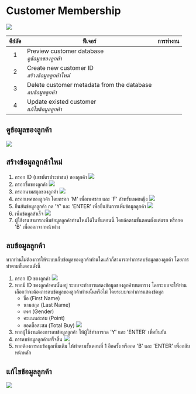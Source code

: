 # Customer Membership
![](./img/dashboard.png)

| คีย์ลัด  | ฟีเจอร์                                                             | การทำงาน |
| :---: | ----------------------------------------------------------------- | ------- |
|   1   | Preview customer database                  <br/>*ดูข้อมูลของลูกค้า*    |         |
|   2   | Create new customer ID                     <br/>*สร้างข้อมูลลูกค้าใหม่* |         |
|   3   | Delete customer metadata from the database <br/>*ลบข้อมูลลูกค้า*      |         |
|   4   | Update existed customer                    <br/>*แก้ไขข้อมูลลูกค้า*    |         |

## ดูข้อมูลของลูกค้า
![](./img/customer-database/step1.png)

## สร้างข้อมูลลูกค้าใหม่
1. กรอก ID (เลขบัตรประชาชน) ของลูกค้า
   ![](./img/create-customer/step1.png)
2. กรอกชื่อของลูกค้า
   ![](./img/create-customer/step2.png)
3. กรอกนามสกุลของลูกค้า
   ![](./img/create-customer/step3.png)
4. กรอกเพศของลูกค้า โดยกรอก 'M' เพื่อเพศชาย และ 'F' สำหรับเพศหญิง
   ![](./img/create-customer/step4.png)
5. ยืนยันข้อมูลลูกค้า กด 'Y' และ 'ENTER' เพื่อยืนยันการเพิ่มข้อมูลลูกค้า
   ![](./img/create-customer/step5.png)
6. เพิ่มข้อมูลสำเร็จ
   ![](./img/create-customer/step6.png)
7. ผู้ใช้งานสามารถเพิ่มข้อมูลลูกค้าท่านใหม่ได้ในขั้นตอนนี้ โดยล้อตามขั้นตอนตั้งแต่แรก หรือกด 'B' เพื่อออกจากหน้าต่าง

## ลบข้อมูลลูกค้า
หากท่านไม่ต้องการให้ระบบเก็บข้อมูลของลูกค้าท่านใดแล้วก็สามารถทำการลบข้อมูลของลูกค้า โดยการทำตามขั้นตอนดังนี้

1. กรอก ID ของลูกค้า
   ![](./img/delete-customer/step1.png)
2. หากมี ID ของลูกค้าคนนั้นอยู่ ระบบจะทำการแสดงข้อมูลของลูกค้าบนตาราง โดยระบบจะให้ท่านเลือกว่าจะต้องการลบข้อมูลของลูกค้าท่านนั้นหรือไม่ โดยระบบจะทำการแสดงข้อมูล
   - ชื่อ (First Name)
   - นามสกุล (Last Name)
   - เพศ (Gender)
   - คะแนนสะสม (Point)
   - ยอดซื้อสะสม (Total Buy)
   ![](./img/delete-customer/step2.png)
3. หากผู้ใช้งานต้องการลบข้อมูลลูกค้า ให้ผู้ใช้ทำการกด 'Y' และ 'ENTER' เพื่อยืนยัน
4. การลบข้อมูลลูกค้าเสร็จสิ้น
   ![](./img/delete-customer/step3.png)
5. หากต้องการลบข้อมูลเพิ่มเติม ให้ทำตามขั้นตอนที่ 1 อีกครั้ง หรือกด 'B' และ 'ENTER' เพื่อกลับหน้าหลัก

## แก้ไขข้อมูลลูกค้า
![](./img/update-customer/step1.png)
